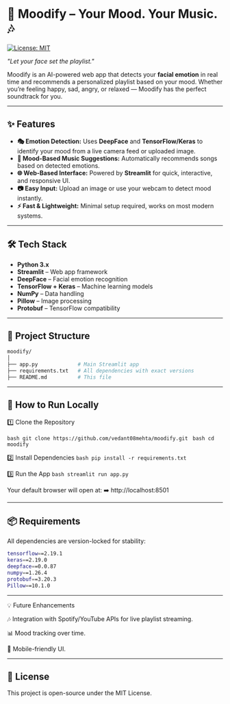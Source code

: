 # 🎵 Moodify – Your Mood. Your Music. 🎶
[![License: MIT](https://img.shields.io/badge/License-MIT-yellow.svg)](LICENSE)


*"Let your face set the playlist."*

Moodify is an AI-powered web app that detects your **facial emotion** in real time and recommends a personalized playlist based on your mood. Whether you’re feeling happy, sad, angry, or relaxed — Moodify has the perfect soundtrack for you.

---

## ✨ Features

- **🎭 Emotion Detection:** Uses **DeepFace** and **TensorFlow/Keras** to identify your mood from a live camera feed or uploaded image.  
- **🎵 Mood-Based Music Suggestions:** Automatically recommends songs based on detected emotions.  
- **🌐 Web-Based Interface:** Powered by **Streamlit** for quick, interactive, and responsive UI.  
- **📷 Easy Input:** Upload an image or use your webcam to detect mood instantly.  
- **⚡ Fast & Lightweight:** Minimal setup required, works on most modern systems.  

---

## 🛠️ Tech Stack

- **Python 3.x**  
- **Streamlit** – Web app framework  
- **DeepFace** – Facial emotion recognition  
- **TensorFlow + Keras** – Machine learning models  
- **NumPy** – Data handling  
- **Pillow** – Image processing  
- **Protobuf** – TensorFlow compatibility  

---

## 📂 Project Structure
```bash
moodify/
│
├── app.py             # Main Streamlit app
├── requirements.txt   # All dependencies with exact versions
├── README.md          # This file 
```
--- 

## 🚀 How to Run Locally

1️⃣ Clone the Repository  

```bash git clone https://github.com/vedant08mehta/moodify.git ```
```bash cd moodify ```

2️⃣ Install Dependencies
```bash pip install -r requirements.txt ```

3️⃣ Run the App
```bash streamlit run app.py ```

Your default browser will open at:
➡️ http://localhost:8501

---

## 📦 Requirements

All dependencies are version-locked for stability:

```bash streamlit==1.22.0 
tensorflow==2.19.1 
keras==2.19.0
deepface==0.0.87 
numpy==1.26.4
protobuf==3.20.3 
Pillow==10.1.0 
```

---

💡 Future Enhancements

🎶 Integration with Spotify/YouTube APIs for live playlist streaming.

📊 Mood tracking over time.

📱 Mobile-friendly UI.

---

## 📜 License

This project is open-source under the MIT License.
